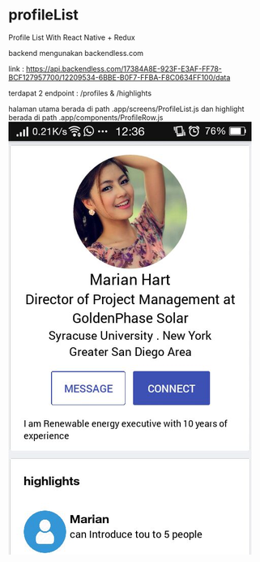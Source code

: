 # profileList

Profile List With React Native + Redux

backend mengunakan backendless.com

link : https://api.backendless.com/17384A8E-923F-E3AF-FF78-BCF127957700/12209534-6BBE-B0F7-FFBA-F8C0634FF100/data

terdapat 2 endpoint : /profiles & /highlights

halaman utama berada di path .app/screens/ProfileList.js
dan highlight berada di path .app/components/ProfileRow.js
![picture](image/screenshoot.jpg)
